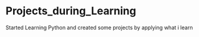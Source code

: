 # Projects_during_Learning
Started Learning Python  and created some projects  by applying what i learn
